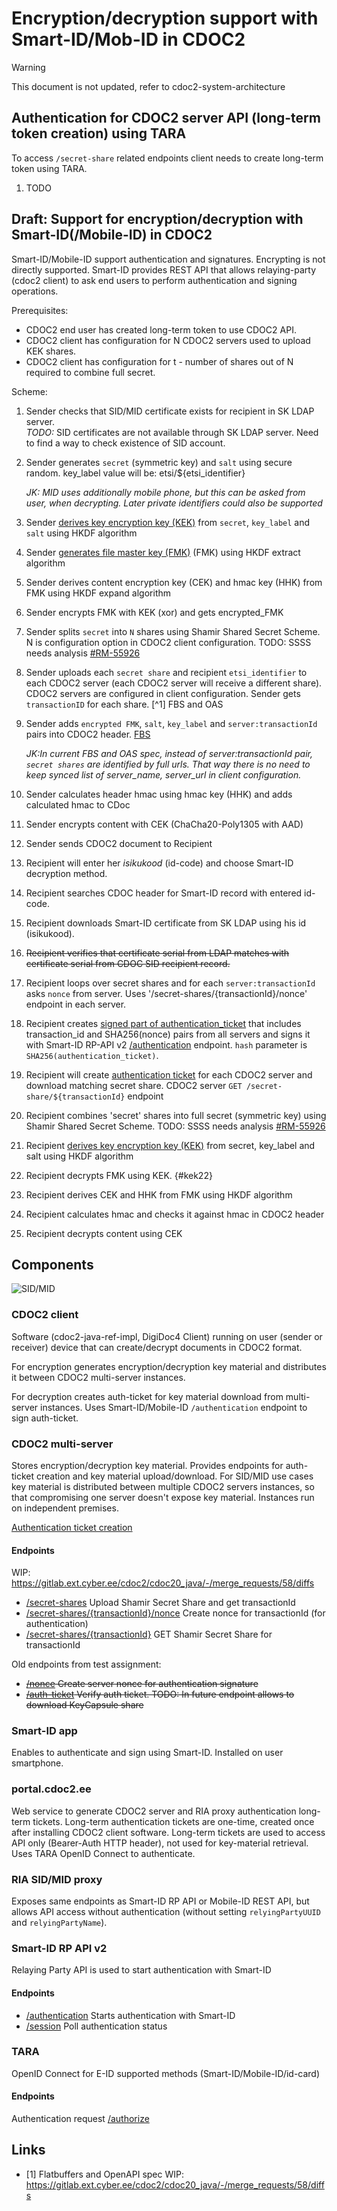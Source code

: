 # Encryption/decryption support with Smart-ID/Mob-ID in CDOC2

> [!WARNING]  
> This document is not updated, refer to cdoc2-system-architecture

## Authentication for CDOC2 server API (long-term token creation) using TARA

To access `/secret-share` related endpoints client needs to create long-term token using TARA.

1. TODO



## Draft: Support for encryption/decryption with Smart-ID(/Mobile-ID) in CDOC2

Smart-ID/Mobile-ID support authentication and signatures. Encrypting is not directly supported.
Smart-ID provides REST API that allows relaying-party (cdoc2 client) to ask end users to perform 
authentication and signing operations.

Prerequisites:
* CDOC2 end user has created long-term token to use CDOC2 API.
* CDOC2 client has configuration for N CDOC2 servers used to upload KEK shares.
* CDOC2 client has configuration for t - number of shares out of N required to combine full secret.

Scheme:

1. Sender checks that SID/MID certificate exists for recipient in SK LDAP server.   
   _TODO:_ SID certificates are not available through SK LDAP server. Need to find a way to check existence of SID account.
2. Sender generates `secret` (symmetric key) and `salt` using secure random. 
   key_label value will be: etsi/${etsi_identifier} 
   
   _JK: MID uses additionally mobile phone, but
   this can be asked from user, when decrypting. Later private identifiers could also be supported_
3. Sender [derives key encryption key (KEK)](https://github.com/open-eid/cdoc2-java-ref-impl/blob/main/cdoc20-lib/src/main/java/ee/cyber/cdoc20/crypto/Crypto.java#L121) 
   from `secret`, `key_label` and `salt` using HKDF algorithm
4. Sender [generates file master key (FMK)](https://github.com/open-eid/cdoc2-java-ref-impl/blob/main/cdoc20-lib/src/main/java/ee/cyber/cdoc20/crypto/Crypto.java#L94) 
   (FMK) using HKDF extract algorithm
5. Sender derives content encryption key (CEK) and hmac key (HHK) from FMK using HKDF expand algorithm
6. Sender encrypts FMK with KEK (xor) and gets encrypted_FMK
7. Sender splits `secret` into `N` shares using Shamir Shared Secret Scheme. N is configuration option in CDOC2 client configuration. TODO: SSSS needs analysis [#RM-55926](https://rm-int.cyber.ee/ito/issues/55926)
8. Sender uploads each `secret share` and recipient `etsi_identifier` to each CDOC2 server 
   (each CDOC2 server will receive a different share). CDOC2 servers are configured in client configuration.
   Sender gets `transactionID` for each share. [^1] FBS and OAS
9. Sender adds `encrypted FMK`, `salt`, `key_label` and `server:transactionId` pairs into CDOC2 header. [FBS](https://gitlab.ext.cyber.ee/cdoc2/cdoc20_java/-/blob/RM-55885/cdoc2-schema/src/main/fbs/recipients.fbs#L70) 
   
   _JK:In current FBS and OAS spec, instead of server:transactionId pair, 
   `secret shares` are identified by full urls. That way there is no need to keep synced list of server_name, server_url in client configuration._  

10. Sender calculates header hmac using hmac key (HHK) and adds calculated hmac to CDoc
11. Sender encrypts content with CEK (ChaCha20-Poly1305 with AAD)
12. Sender sends CDOC2 document to Recipient

13. Recipient  will enter her _isikukood_ (id-code) and choose Smart-ID decryption method.
14. Recipient searches CDOC header for Smart-ID record with entered id-code.
15. Recipient downloads Smart-ID certificate from SK LDAP using his id (isikukood).
16. ~~Recipient verifies that certificate serial from LDAP matches with certificate serial from CDOC SID recipient record.~~
17. Recipient loops over secret shares and for each `server:transactionId` asks `nonce` from server. 
    Uses '/secret-shares/{transactionId}/nonce' endpoint in each server. 
     
    
18. Recipient creates [signed part of authentication_ticket](https://gitlab.cyber.ee/id/ee-ria/ria_tender_test_assignment_2023/-/blob/master/exercise-2.3-authentication-multi-server/multi-server-auth-protocol.md?ref_type=heads#allkirjastatavate-andmete-koostamine)
    that includes transaction_id and SHA256(nonce) pairs from all servers
    and signs it with Smart-ID RP-API v2 [/authentication](https://github.com/SK-EID/smart-id-documentation/blob/v2/README.md#239-authentication-session)
    endpoint. `hash` parameter is `SHA256(authentication_ticket)`.
19. Recipient will create [authentication ticket](https://gitlab.cyber.ee/id/ee-ria/ria_tender_test_assignment_2023/-/blob/master/exercise-2.3-authentication-multi-server/multi-server-auth-protocol.md?ref_type=heads#autentimispiletite-koostamine) 
    for each CDOC2 server and download matching secret share. CDOC2 server `GET /secret-share/${transactionId}` endpoint
20. Recipient combines 'secret' shares into full secret (symmetric key) using Shamir Shared Secret Scheme. TODO: SSSS needs analysis [#RM-55926](https://rm-int.cyber.ee/ito/issues/55926)
21. Recipient [derives key encryption key (KEK)](https://github.com/open-eid/cdoc2-java-ref-impl/blob/main/cdoc20-lib/src/main/java/ee/cyber/cdoc20/crypto/Crypto.java#L121)
     from secret, key_label and salt using HKDF algorithm
22. Recipient decrypts FMK using KEK. {#kek22} <a id="kek22"></a>
23. Recipient derives CEK and HHK from FMK using HKDF algorithm
24. Recipient calculates hmac and checks it against hmac in CDOC2 header
25. Recipient decrypts content using CEK


## Components

![SID/MID](img/SID_MID_full.png) <a id="figure-1"></a>



### CDOC2 client

Software (cdoc2-java-ref-impl, DigiDoc4 Client) running on user (sender or receiver) device that can create/decrypt 
documents in CDOC2 format.

For encryption generates encryption/decryption key material and distributes it between CDOC2 multi-server 
instances. 

For decryption creates auth-ticket for key material download from multi-server instances. Uses 
Smart-ID/Mobile-ID `/authentication` endpoint to sign auth-ticket.  


### CDOC2 multi-server

Stores encryption/decryption key material. Provides endpoints for auth-ticket creation and 
key material upload/download. For SID/MID use cases key material is distributed
between multiple CDOC2 servers instances, so that compromising one server doesn't expose key material. 
Instances run on independent premises.

[Authentication ticket creation](https://gitlab.cyber.ee/id/ee-ria/ria_tender_test_assignment_2023/-/blob/master/exercise-2.3-authentication-multi-server/multi-server-auth-protocol.md?ref_type=heads#nonsside-v%C3%A4ljastamise-p%C3%A4ringud)

#### Endpoints

WIP: https://gitlab.ext.cyber.ee/cdoc2/cdoc20_java/-/merge_requests/58/diffs

* [/secret-shares](https://gitlab.ext.cyber.ee/cdoc2/cdoc20_java/-/blob/RM-55885/cdoc2-openapi/cdoc2-key-capsules.yaml#L100) Upload Shamir Secret Share and get transactionId
* [/secret-shares/{transactionId}/nonce](https://gitlab.ext.cyber.ee/cdoc2/cdoc20_java/-/blob/RM-55885/cdoc2-openapi/cdoc2-key-capsules.yaml#L136) Create nonce for transactionId (for authentication)
* [/secret-shares/{transactionId}](https://gitlab.ext.cyber.ee/cdoc2/cdoc20_java/-/blob/RM-55885/cdoc2-openapi/cdoc2-key-capsules.yaml#L71) GET Shamir Secret Share for transactionId

Old endpoints from test assignment:
* ~~[/nonce](https://gitlab.cyber.ee/id/ee-ria/cdoc2-java-ref-impl/-/blob/main/cdoc20-openapi/cdoc20-key-capsules.yaml?ref_type=heads#L71)
  Create server nonce for authentication signature~~
* ~~[/auth-ticket](https://gitlab.cyber.ee/id/ee-ria/cdoc2-java-ref-impl/-/blob/main/cdoc20-openapi/cdoc20-key-capsules.yaml?ref_type=heads#L96)
  Verify auth ticket. TODO: In future endpoint allows to download KeyCapsule share~~



### Smart-ID app

Enables to authenticate and sign using Smart-ID. Installed on user smartphone.


### portal.cdoc2.ee

Web service to generate CDOC2 server and RIA proxy authentication long-term tickets. 
Long-term authentication tickets are one-time, created once after installing CDOC2 client software. 
Long-term tickets are used to access API only (Bearer-Auth HTTP header), not used for key-material 
retrieval. Uses TARA OpenID Connect to authenticate. 

### RIA SID/MID proxy

Exposes same endpoints as Smart-ID RP API or Mobile-ID REST API, but allows API access without 
authentication (without setting `relyingPartyUUID` and `relyingPartyName`).

### Smart-ID RP API v2

Relaying Party API is used to start authentication with Smart-ID

#### Endpoints
* [/authentication](https://github.com/SK-EID/smart-id-documentation/blob/v2/README.md#239-authentication-session)
  Starts authentication with Smart-ID
* [/session](https://github.com/SK-EID/smart-id-documentation/blob/v2/README.md#2311-session-status)
  Poll authentication status


### TARA

OpenID Connect for E-ID supported methods (Smart-ID/Mobile-ID/id-card)

#### Endpoints 
Authentication request
[/authorize](https://e-gov.github.io/TARA-Doku/TechnicalSpecification#41-authentication-request)


## Links

* [1] Flatbuffers and OpenAPI spec WIP: https://gitlab.ext.cyber.ee/cdoc2/cdoc20_java/-/merge_requests/58/diffs